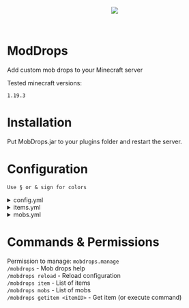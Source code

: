 <p align="center">
  <img src="https://media.discordapp.net/attachments/816647374239694849/1096912219394031626/f94ce6e10a82d19adda08984302f846162bb324ada39a3ee5e6b4b0d3255bfef95601890afd80709da39a3ee5e6b4b0d3255bfef95601890afd8070966c0e6b78806a7dcb2be472ceb8df67a.png">
</p>

<br>

# ModDrops

<p>Add custom mob drops to your Minecraft server</p>
<p>Tested minecraft versions: </p> 

`1.19.3`

# Installation

<p>Put MobDrops.jar to your plugins folder and restart the server.</p>

# Configuration

`Use § or & sign for colors`<br>

<details><summary>config.yml</summary>

```yml
config:
  prefix: "§c[§7MobDrops§c] "
```

`prefix` - Prefix for commands<br>

</details>

<details><summary>items.yml</summary>

```yml
items:
  "diamond":
    item: DIAMOND
    name: "Super diamond!"
    lore: "Diamond dropped from a mob"
    enchantments:
      - DIG_SPEED:3
    unbreakable: false
  "emerald":
    item: EMERALD
    name: "Super emerald!"
    lore: "Emerald dropped from a mob"
    unbreakable: true
  "command":
    command: "say %player% is a very serious killer!"
```

`"diamond"` - Item ID<br>
`name` - Item name<br>
`lore` - Lore of item<br>
`enchantments` - List of enchantments (enchantment name:enchantment level) (get enchantments from https://hub.spigotmc.org/javadocs/bukkit/org/bukkit/enchantments/Enchantment.html)<br>
`unbreakable` - If set to true then item is unbreakable<br>
`command` - Ignores all previous fields (without ID). This command will be executed if item is requested. Use %player% to get player.<br>

</details>

<details><summary>mobs.yml</summary>

```yml
mobs:
  "zombie":
    0:
      itemID: "diamond"
      percentage: 10
      countMin: 1
      countMax: 1
      firework: true
      fireworkColor:
        - 0
        - 0
        - 255
    1:
      itemID: "emerald"
      countMin: 1
      countMax: 5
      percentage: 5
      lootBonus: true
      firework: true
      fireworkColor:
        - 0
        - 255
        - 0
```

`"zombie"` - Entity name<br>
`0` - Drop 0 for this mob<br>
`itemID` - Item ID from items.yml<br>
`percentage` - Percentage to drop. Min: 0.0001, max: 100<br>
`countMin` - Min count of dropped item/executed command (random)<br>
`countMax` - Max count of dropped item/executed command (random)<br>
`lootBonus` - If set to true then looting enchantments will affect to percentage: `Actual percentage: PERCENTAGE * (1 + LOOTING_LEVEL)`<br>
`firework` - If set to true then when item is dropped/command is executed the firework will spawn<br>
`fireworkColor` - Firework color in RGB style (first element - red, second - green, third - blue)<br>

</details>

# Commands & Permissions

Permission to manage: `mobdrops.manage`<br>
`/mobdrops` - Mob drops help<br>
`/mobdrops reload` - Reload configuration<br>
`/mobdrops item` - List of items<br>
`/mobdrops mobs` - List of mobs<br>
`/mobdrops getitem <itemID>` - Get item (or execute command)<br>

